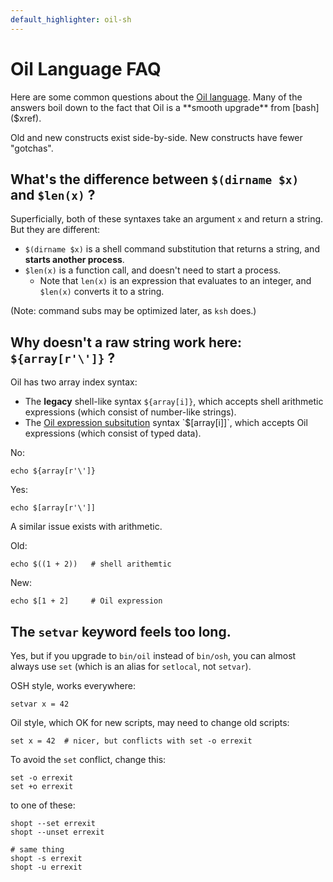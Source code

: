 ```yaml
---
default_highlighter: oil-sh
---
```


Oil Language FAQ
===================

Here are some common questions about the [Oil language]($xref:oil-language).
Many of the answers boil down to the fact that Oil is a **smooth upgrade**
from [bash]($xref).

Old and new constructs exist side-by-side.  New constructs have fewer
"gotchas".

<!-- cmark.py expands this -->
<div id="toc">
</div>

## What's the difference between `$(dirname $x)` and `$len(x)` ?

Superficially, both of these syntaxes take an argument `x` and return a
string.  But they are different:

- `$(dirname $x)` is a shell command substitution that returns a string, and
  **starts another process**.
- `$len(x)` is a function call, and doesn't need to start a process.
  - Note that `len(x)` is an expression that evaluates to an integer, and
    `$len(x)` converts it to a string.

(Note: command subs may be optimized later, as `ksh` does.)

## Why doesn't a raw string work here: `${array[r'\']}` ?

Oil has two array index syntax:

- The **legacy** shell-like syntax `${array[i]}`, which accepts shell
  arithmetic expressions (which consist of number-like strings).
- The [Oil expression subsitution]($oil-help:expr-sub) syntax `$[array[i]]`,
  which accepts Oil expressions (which consist of typed data).

No:

    echo ${array[r'\']}

Yes:

    echo $[array[r'\']]

A similar issue exists with arithmetic.

Old:

    echo $((1 + 2))   # shell arithemtic

New:

    echo $[1 + 2]     # Oil expression

<!--

## Why doesn't the ternary operator work here: `${array[0 if cond else 5]}`?

The issue is the same as above.  Oil expression are allowed within `$[]` but
not `${}`.

-->

## The `setvar` keyword feels too long.

Yes, but if you upgrade to `bin/oil` instead of `bin/osh`, you can almost
always use `set` (which is an alias for `setlocal`, not `setvar`).

OSH style, works everywhere:

    setvar x = 42

Oil style, which OK for new scripts, may need to change old scripts:

    set x = 42  # nicer, but conflicts with set -o errexit

To avoid the `set` conflict, change this:

    set -o errexit
    set +o errexit

to one of these:

    shopt --set errexit
    shopt --unset errexit

    # same thing
    shopt -s errexit
    shopt -u errexit

